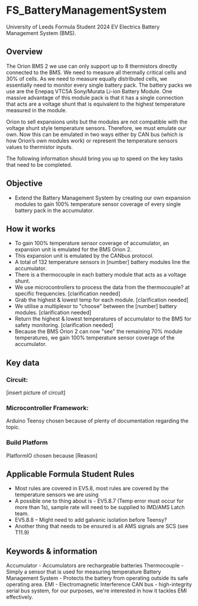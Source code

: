 # FS_BatteryManagementSystem
University of Leeds Formula Student 2024 EV Electrics Battery Management System (BMS).

## Overview
The Orion BMS 2 we use can only support up to 8 thermistors directly connected to the BMS. We need to measure all thermally critical cells and 30% of cells. As we need to measure equally distributed cells, we essentially need to monitor every single battery pack. The battery packs we use are the Enepaq VTC5A Sony/Murata Li-ion Battery Module. One massive advantage of this module pack is that it has a single connection that acts are a voltage shunt that is equivalent to the highest temperature measured in the module. 

Orion to sell expansions units but the modules are not compatible with the voltage shunt style temperature sensors. Therefore, we must emulate our own. Now this can be emulated in two ways either by CAN bus (which is how Orion’s own modules work) or represent the temperature sensors values to thermistor inputs. 

The following information should bring you up to speed on the key tasks that need to be completed.

## Objective
- Extend the Battery Management System by creating our own expansion modules to gain 100% temperature sensor coverage of every single battery pack in the accumulator.

## How it works
- To gain 100% temperature sensor coverage of accumulator, an expansion unit is emulated for the BMS Orion 2.
- This expansion unit is emulated by the CANbus protocol.
- A total of 132 temperature sensors in [number] battery modules line the accumulator.
- There is a thermocouple in each battery module that acts as a voltage shunt.
- We use microcontrollers to process the data from the thermocouple? at specific frequencies. [clarification needed]
- Grab the highest & lowest temp for each module. [clarification needed]
- We utilise a multiplexor to "choose" between the [number] battery modules. [clarification needed]
- Return the highest & lowest temperatures of accumulator to the BMS for safety monitoring. [clarification needed]
- Because the BMS Orion 2 can now "see" the remaining 70% module temperatures, we gain 100% temperature sensor coverage of the accumulator.

## Key data
### Circuit:
[insert picture of circuit]

### Microcontroller Framework:
Arduino Teensy chosen because of plenty of documentation regarding the topic.

### Build Platform
PlatformIO chosen because [Reason]

## Applicable Formula Student Rules
-	Most rules are covered in EV5.8, most rules are covered by the temperature sensors we are using
-	A possible one to thing about is - EV5.8.7 (Temp error must occur for more than 1s), sample rate will need to be supplied to IMD/AMS Latch team.
-	EV5.8.8 – Might need to add galvanic isolation before Teensy?
-	Another thing that needs to be ensured is all AMS signals are SCS (see T11.9)

## Keywords & information
Accumulator - Accumulators are rechargeable batteries
Thermocouple - Simply a sensor that is used for measuring temperature 
Battery Management System - Protects the battery from operating outside its safe operating area.
EMI - Electromagnetic Interference
CAN bus - high-integrity serial bus system, for our purposes, we're interested in how it tackles EMI effectively.
